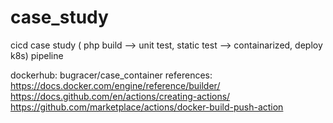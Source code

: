 # case_study
cicd case study
( php build --> unit test, static test --> containarized, deploy k8s) pipeline

dockerhub: 
bugracer/case_container
references: 
https://docs.docker.com/engine/reference/builder/
https://docs.github.com/en/actions/creating-actions/
https://github.com/marketplace/actions/docker-build-push-action
